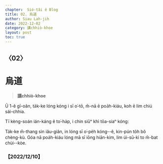 ```yaml
---
chapter:  Sió-tâi ê Blog
title: 02. 烏道
author: Siau Lah-jih
date: 2022-12-02
category: 講chhiò-khoe
layout: post
toc: true
---
```


## 〈02〉
# 烏道
> **講chhiò-khoe**

 Ū 1-ê gī-oân, ta̍k-ke lóng kóng i sī o͘-tō, m̄-nā ē poa̍h-kiáu, koh ē lim chiú sái-chhia.

Tī kèng-soán ián-káng ê to͘-ha̍p, i chin siūⁿ khì tōa-siaⁿ kóng: 

Ta̍k-ke m̄-thang sìn iâu-giân, in lóng sī o͘-pe̍h kóng--ê, kin-pún to̍h bô chèng-kù. Góa nā poa̍h-kiáu lóng mā sī iōng hiān-kim, lim úi-sū-kì to m̄-bat chùi--kòe.

 
### 【2022/12/10】

